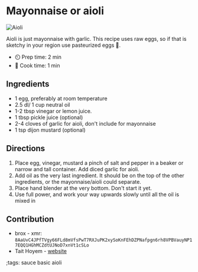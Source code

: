 # Mayonnaise or aioli

![Aioli](pix/mayonnaise-or-aioli.webp)

Aioli is just mayonnaise with garlic. This recipe uses raw eggs, so if that is sketchy in your region use pasteurized eggs 🥚.

- ⏲️ Prep time: 2 min
- 🍳 Cook time: 1 min

## Ingredients

- 1 egg, preferably at room temperature
- 2.5 dl/ 1 cup neutral oil
- 1-2 tbsp vinegar or lemon juice.
- 1 tbsp pickle juice (optional)
- 2-4 cloves of garlic for aioli, don't include for mayonnaise
- 1 tsp dijon mustard (optional)

## Directions

1. Place egg, vinegar, mustard a pinch of salt and pepper in a beaker or narrow and tall container. Add diced garlic for aioli.
2. Add oil as the very last ingredient. It should be on the top of the other ingredients, or the mayonnaise/aioli could separate.
3. Place hand blender at the very bottom. Don't start it yet.
4. Use full power, and work your way upwards slowly until all the oil is mixed in

## Contribution

- brox - xmr: `8AaUvC4JPfTVgy66FLd8mVfsPwT7RXJuPK2xySoKnFEhDZPNafpgn6rh8VPBVauyNP17EQQ1HGhMCZdtUJNoD7xnVt1cSLo`
- Tait Hoyem - [website](https://tait.tech)

;tags: sauce basic aioli
